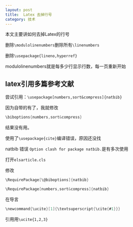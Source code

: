 ```yaml
---
layout: post
title:  Latex 去掉行号 
category: 技术 
---
```


本文主要讲如何去掉Latex的行号


<!--more-->
<!-- csdn -->

删除`\modulolinenumbers`删除所有`\linenumbers`

删除`\usepackage{lineno,hyperref}`

modulolinenumbers就是每多少行显示行数，每一页重新开始

## latex引用多篇参考文献

尝试引用：`\usepackage[numbers,sort&compress]{natbib}`

因为自带的有了，我就修改

```csharp
\biboptions{numbers,sort&compress}

```

结果没有用。


使用了`\usepackage{cite}`编译错误，原因还没找

natbib 错误 `Option clash for package natbib.`是有多次使用

打开`elsarticle.cls`

修改

```csharp
\RequirePackage[\@biboptions]{natbib}

```

```csharp
\RequirePackage[numbers,sort&compress]{natbib}

```
在导言

```csharp
\newcommand{\ucite}[1]{\textsuperscript{\cite{#1}}}

```

引用用`\ucite{1,2,3}`



